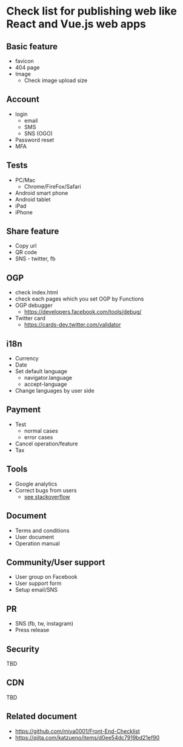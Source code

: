 # Check list for publishing web like React and Vue.js web apps

## Basic feature
 - favicon
 - 404 page
 - Image
   - Check image upload size
## Account
  - login
    - email
    - SMS
    - SNS (OGO)
  - Password reset
  - MFA
## Tests
  - PC/Mac 
     - Chrome/FireFox/Safari
   - Android smart phone
   - Android tablet
   - iPad
   - iPhone

## Share feature 
 - Copy url
 - QR code
 - SNS - twitter, fb
 
## OGP
 - check index.html
 - check each pages which you set OGP by Functions
 - OGP debugger
   - https://developers.facebook.com/tools/debug/
 - Twitter card
   - https://cards-dev.twitter.com/validator
 
## i18n
 - Currency
 - Date
 - Set default language
   - navigator.language
   - accept-language
 - Change languages by user side

## Payment
  - Test
    - normal cases
    - error cases
  - Cancel operation/feature
  - Tax

## Tools
 - Google analytics
 - Correct bugs from users
    - [see stackoverflow](https://stackoverflow.com/questions/21403895/does-a-crashlytics-like-service-for-web-app-exists)

## Document
  - Terms and conditions
  - User document
  - Operation manual
  
## Community/User support
  - User group on Facebook
  - User support form
  - Setup email/SNS

## PR
  - SNS (fb, tw, instagram)
  - Press release
  
## Security
  TBD

## CDN
  TBD
  
## Related document

 - https://github.com/miya0001/Front-End-Checklist
 - https://qiita.com/katzueno/items/d0ee54dc7919bd21ef90
